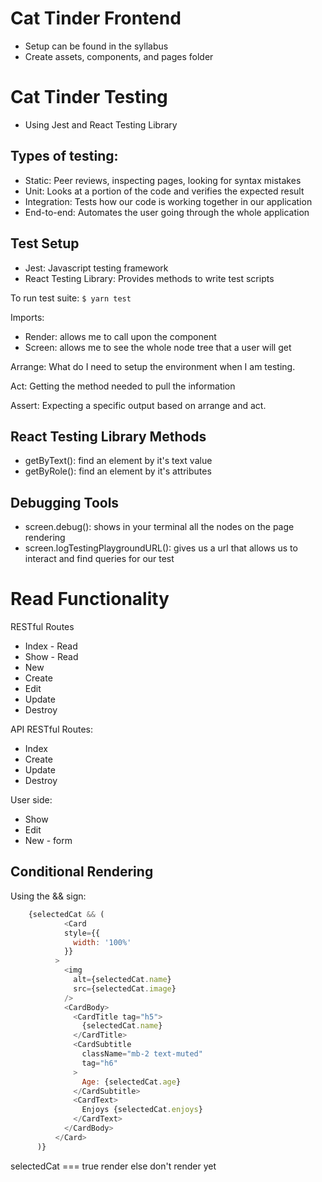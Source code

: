 # Cat Tinder Frontend
- Setup can be found in the syllabus
- Create assets, components, and pages folder


# Cat Tinder Testing
- Using Jest and React Testing Library

## Types of testing:
- Static: Peer reviews, inspecting pages, looking for syntax mistakes
- Unit: Looks at a portion of the code and verifies the expected result
- Integration: Tests how our code is working together in our application
- End-to-end: Automates the user going through the whole application

## Test Setup
- Jest: Javascript testing framework
- React Testing Library: Provides methods to write test scripts

To run test suite:
`$ yarn test`

Imports:
- Render: allows me to call upon the component
- Screen: allows me to see the whole node tree that a user will get


Arrange: What do I need to setup the environment when I am testing.

Act: Getting the method needed to pull the information

Assert: Expecting a specific output based on arrange and act.

## React Testing Library Methods
- getByText(): find an element by it's text value
- getByRole(): find an element by it's attributes

## Debugging Tools
- screen.debug(): shows in your terminal all the nodes on the page rendering
- screen.logTestingPlaygroundURL(): gives us a url that allows us to interact and find queries for our test


# Read Functionality
RESTful Routes
  - Index - Read
  - Show - Read
  - New
  - Create
  - Edit
  - Update
  - Destroy

API RESTful Routes:
- Index
- Create
- Update
- Destroy

User side:
- Show
- Edit
- New - form

## Conditional Rendering
Using the && sign:
```javascript
    {selectedCat && (
            <Card
            style={{
              width: '100%'
            }}
          >
            <img
              alt={selectedCat.name}
              src={selectedCat.image}
            />
            <CardBody>
              <CardTitle tag="h5">
                {selectedCat.name}
              </CardTitle>
              <CardSubtitle
                className="mb-2 text-muted"
                tag="h6"
              >
                Age: {selectedCat.age}
              </CardSubtitle>
              <CardText>
                Enjoys {selectedCat.enjoys}
              </CardText>
            </CardBody>
          </Card>
      )}
```
selectedCat === true render
else don't render yet